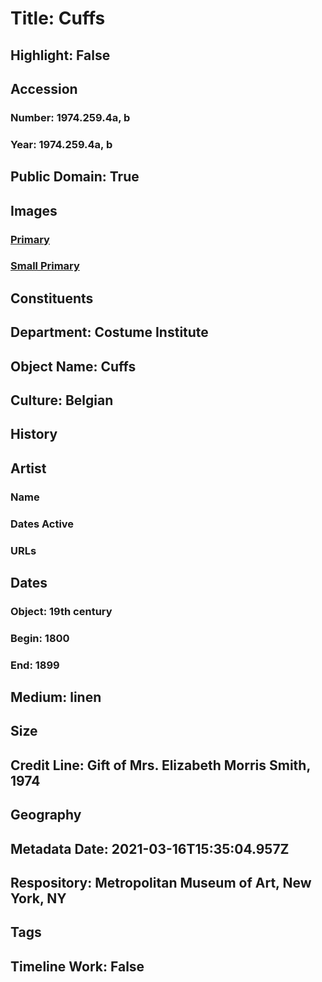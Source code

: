 # Title: Cuffs
## Highlight: False
## Accession
### Number: 1974.259.4a, b
### Year: 1974.259.4a, b
## Public Domain: True
## Images
### [Primary](https://images.metmuseum.org/CRDImages/ci/original/1974.259.4ab.jpg)
### [Small Primary](https://images.metmuseum.org/CRDImages/ci/web-large/1974.259.4ab.jpg)
## Constituents
## Department: Costume Institute
## Object Name: Cuffs
## Culture: Belgian
## History
## Artist
### Name
### Dates Active
### URLs
## Dates
### Object: 19th century
### Begin: 1800
### End: 1899
## Medium: linen
## Size
## Credit Line: Gift of Mrs. Elizabeth Morris Smith, 1974
## Geography
## Metadata Date: 2021-03-16T15:35:04.957Z
## Respository: Metropolitan Museum of Art, New York, NY
## Tags
## Timeline Work: False